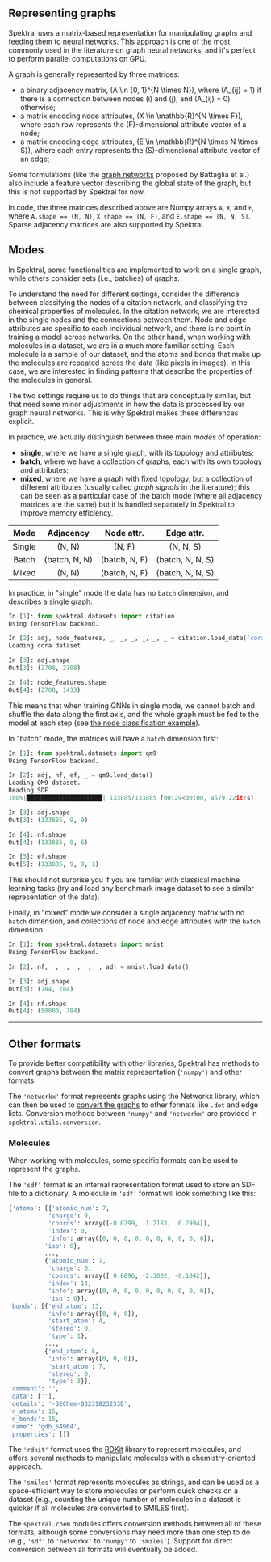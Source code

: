 ## Representing graphs

Spektral uses a matrix-based representation for manipulating graphs and feeding them to neural networks. This approach is one of the most commonly used in the literature on graph neural networks, and it's perfect to perform parallel computations on GPU.

A graph is generally represented by three matrices:

- a binary adjacency matrix, \(A \in \{0, 1\}^{N \times N}\), where \(A_{ij} = 1\) if there is a connection between nodes \(i\) and \(j\), and \(A_{ij} = 0\) otherwise;
- a matrix encoding node attributes, \(X \in \mathbb{R}^{N \times F}\), where each row represents the \(F\)-dimensional attribute vector of a node;
- a matrix encoding edge attributes, \(E \in \mathbb{R}^{N \times N \times S}\), where each entry represents the \(S\)-dimensional attribute vector of an edge;

Some formulations (like the [graph networks](https://arxiv.org/abs/1806.01261) proposed by Battaglia et al.) also include a feature vector describing the global state of the graph, but this is not supported by Spektral for now. 

In code, the three matrices described above are Numpy arrays `A`, `X`, and `E`, where `A.shape == (N, N)`, `X.shape == (N, F)`, and `E.shape == (N, N, S)`.
Sparse adjacency matrices are also supported by Spektral.


## Modes

In Spektral, some functionalities are implemented to work on a single graph, while others consider sets (i.e., batches) of graphs. 

To understand the need for different settings, consider the difference between classifying the nodes of a citation network, and classifying the chemical properties of molecules.
In the citation network, we are interested in the single nodes and the connections between them. Node and edge attributes are specific to each individual network, and there is no point in training a model across networks. 
On the other hand, when working with molecules in a dataset, we are in a much more familiar setting. Each molecule is a sample of our dataset, and the atoms and bonds that make up the molecules are repeated across the data (like pixels in images). In this case, we are interested in finding patterns that describe the properties of the molecules in general. 

The two settings require us to do things that are conceptually similar, but that need some minor adjustments in how the data is processed by our graph neural networks. This is why Spektral makes these differences explicit.


In practice, we actually distinguish between three main _modes_ of operation: 

- **single**, where we have a single graph, with its topology and attributes;
- **batch**, where we have a collection of graphs, each with its own topology and attributes;
- **mixed**, where we have a graph with fixed topology, but a collection of different attributes (usually called _graph signals_ in the literature); this can be seen as a particular case of the batch mode (where all adjacency matrices are the same) but it is handled separately in Spektral to improve memory efficiency.

|Mode  |Adjacency    |Node attr.   |Edge attr.      |
|:----:|:-----------:|:-----------:|:--------------:|
|Single|(N, N)       |(N, F)       |(N, N, S)       |
|Batch |(batch, N, N)|(batch, N, F)|(batch, N, N, S)|
|Mixed |(N, N)       |(batch, N, F)|(batch, N, N, S)|


In practice, in "single" mode the data has no `batch` dimension, and describes a single graph:

```py
In [1]: from spektral.datasets import citation
Using TensorFlow backend.

In [2]: adj, node_features, _, _, _, _, _, _ = citation.load_data('cora')
Loading cora dataset

In [3]: adj.shape
Out[3]: (2708, 2708)

In [4]: node_features.shape
Out[4]: (2708, 1433)
```

This means that when training GNNs in single mode, we cannot batch and shuffle the data along the first axis, and the whole graph must be fed to the model at each step (see [the node classification example](https://github.com/danielegrattarola/spektral/blob/master/examples/node_classification_gcn.py)).

In "batch" mode, the matrices will have a `batch` dimension first: 

```py
In [1]: from spektral.datasets import qm9
Using TensorFlow backend.

In [2]: adj, nf, ef, _ = qm9.load_data()
Loading QM9 dataset.
Reading SDF
100%|█████████████████████| 133885/133885 [00:29<00:00, 4579.22it/s]

In [3]: adj.shape
Out[3]: (133885, 9, 9)

In [4]: nf.shape
Out[4]: (133885, 9, 6)

In [5]: ef.shape
Out[5]: (133885, 9, 9, 1)
```

This should not surprise you if you are familiar with classical machine learning tasks (try and load any benchmark image dataset to see a similar representation of the data).

Finally, in "mixed" mode we consider a single adjacency matrix with no `batch` dimension, and collections of node and edge attributes with the `batch` dimension:

```py
In [1]: from spektral.datasets import mnist
Using TensorFlow backend.

In [2]: nf, _, _, _, _, _, adj = mnist.load_data()

In [3]: adj.shape
Out[3]: (784, 784)

In [4]: nf.shape
Out[4]: (50000, 784)
```

---

## Other formats

To provide better compatibility with other libraries, Spektral has methods to convert graphs between the matrix representation (`'numpy'`) and other formats. 

The `'networkx'` format represents graphs using the Networkx library, which can then be used to [convert the graphs](https://networkx.github.io/documentation/networkx-1.10/reference/convert.html) to other formats like `.dot` and edge lists. 
Conversion methods between `'numpy'` and `'networkx'` are provided in `spektral.utils.conversion`.


### Molecules

When working with molecules, some specific formats can be used to represent the graphs. 

The `'sdf'` format is an internal representation format used to store an SDF file to a dictionary. A molecule in `'sdf'` format will look something like this: 

```py
{'atoms': [{'atomic_num': 7,
           'charge': 0,
           'coords': array([-0.0299,  1.2183,  0.2994]),
           'index': 0,
           'info': array([0, 0, 0, 0, 0, 0, 0, 0, 0, 0]),
          'iso': 0},
          ...,
          {'atomic_num': 1,
           'charge': 0,
           'coords': array([ 0.6896, -2.3002, -0.1042]),
           'index': 14,
           'info': array([0, 0, 0, 0, 0, 0, 0, 0, 0, 0]),
           'iso': 0}],
'bonds': [{'end_atom': 13,
           'info': array([0, 0, 0]),
           'start_atom': 4,
           'stereo': 0,
           'type': 1},
          ...,
          {'end_atom': 8,
           'info': array([0, 0, 0]),
           'start_atom': 7,
           'stereo': 0,
           'type': 3}],
'comment': '',
'data': [''],
'details': '-OEChem-03231823253D',
'n_atoms': 15,
'n_bonds': 15,
'name': 'gdb_54964',
'properties': []}
```

The `'rdkit'` format uses the [RDKit](http://www.rdkit.org/docs/index.html) library to represent molecules, and offers several methods to manipulate molecules with a chemistry-oriented approach.

The `'smiles'` format represents molecules as strings, and can be used as a space-efficient way to store molecules or perform quick checks on a dataset (e.g., counting the unique number of molecules in a dataset is quicker if all molecules are converted to SMILES first).

The `spektral.chem` modules offers conversion methods between all of these formats, although some conversions may need more than one step to do (e.g., `'sdf'` to `'networkx'` to `'numpy'` to `'smiles'`). Support for direct conversion between all formats will eventually be added.